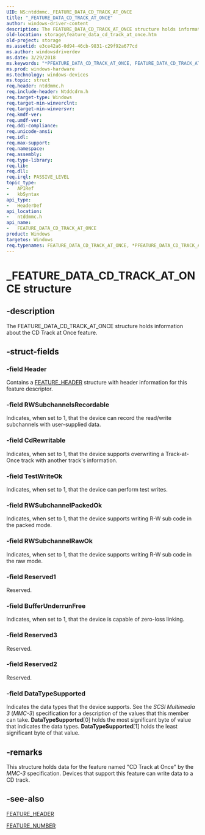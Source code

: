 ```yaml
---
UID: NS:ntddmmc._FEATURE_DATA_CD_TRACK_AT_ONCE
title: "_FEATURE_DATA_CD_TRACK_AT_ONCE"
author: windows-driver-content
description: The FEATURE_DATA_CD_TRACK_AT_ONCE structure holds information about the CD Track at Once feature.
old-location: storage\feature_data_cd_track_at_once.htm
old-project: storage
ms.assetid: e3ce42a6-0d94-46cb-9831-c29f92a677cd
ms.author: windowsdriverdev
ms.date: 3/29/2018
ms.keywords: "*PFEATURE_DATA_CD_TRACK_AT_ONCE, FEATURE_DATA_CD_TRACK_AT_ONCE, FEATURE_DATA_CD_TRACK_AT_ONCE structure [Storage Devices], PFEATURE_DATA_CD_TRACK_AT_ONCE, PFEATURE_DATA_CD_TRACK_AT_ONCE structure pointer [Storage Devices], _FEATURE_DATA_CD_TRACK_AT_ONCE, ntddmmc/FEATURE_DATA_CD_TRACK_AT_ONCE, ntddmmc/PFEATURE_DATA_CD_TRACK_AT_ONCE, storage.feature_data_cd_track_at_once, structs-CD-ROM_d2648aa5-b3d5-49f2-98d1-01e90dd72332.xml"
ms.prod: windows-hardware
ms.technology: windows-devices
ms.topic: struct
req.header: ntddmmc.h
req.include-header: Ntddcdrm.h
req.target-type: Windows
req.target-min-winverclnt: 
req.target-min-winversvr: 
req.kmdf-ver: 
req.umdf-ver: 
req.ddi-compliance: 
req.unicode-ansi: 
req.idl: 
req.max-support: 
req.namespace: 
req.assembly: 
req.type-library: 
req.lib: 
req.dll: 
req.irql: PASSIVE_LEVEL
topic_type:
-	APIRef
-	kbSyntax
api_type:
-	HeaderDef
api_location:
-	ntddmmc.h
api_name:
-	FEATURE_DATA_CD_TRACK_AT_ONCE
product: Windows
targetos: Windows
req.typenames: FEATURE_DATA_CD_TRACK_AT_ONCE, *PFEATURE_DATA_CD_TRACK_AT_ONCE
---
```


# _FEATURE_DATA_CD_TRACK_AT_ONCE structure


## -description


The FEATURE_DATA_CD_TRACK_AT_ONCE structure holds information about the CD Track at Once feature. 


## -struct-fields




### -field Header

Contains a <a href="https://msdn.microsoft.com/library/windows/hardware/ff553848">FEATURE_HEADER</a> structure with header information for this feature descriptor.


### -field RWSubchannelsRecordable

Indicates, when set to 1, that the device can record the read/write subchannels with user-supplied data. 


### -field CdRewritable

Indicates, when set to 1, that the device supports overwriting a Track-at-Once track with another track's information. 


### -field TestWriteOk

Indicates, when set to 1, that the device can perform test writes. 


### -field RWSubchannelPackedOk

Indicates, when set to 1, that the device supports writing R-W sub code in the packed mode. 


### -field RWSubchannelRawOk

Indicates, when set to 1, that the device supports writing R-W sub code in the raw mode. 


### -field Reserved1

Reserved. 


### -field BufferUnderrunFree

Indicates, when set to 1, that the device is capable of zero-loss linking.


### -field Reserved3

Reserved. 


### -field Reserved2

Reserved. 


### -field DataTypeSupported

Indicates the data types that the device supports. See the <i>SCSI Multimedia 3</i> (<i>MMC-3</i>) specification for a description of the values that this member can take. <b>DataTypeSupported</b>[0] holds the most significant byte of value that indicates the data types. <b>DataTypeSupported</b>[1] holds the least significant byte of that value. 


## -remarks



This structure holds data for the feature named "CD Track at Once" by the <i>MMC-3 </i>specification. Devices that support this feature can write data to a CD track.




## -see-also




<a href="https://msdn.microsoft.com/library/windows/hardware/ff553848">FEATURE_HEADER</a>



<a href="https://msdn.microsoft.com/library/windows/hardware/ff553850">FEATURE_NUMBER</a>
 

 

